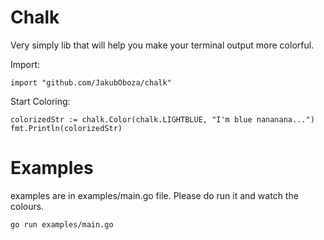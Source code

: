 # Chalk

Very simply lib that will help you make your terminal output more colorful.

Import:
```
import "github.com/JakubOboza/chalk"
```

Start Coloring:

```
colorizedStr := chalk.Color(chalk.LIGHTBLUE, "I'm blue nananana...")
fmt.Println(colorizedStr)
```

# Examples
examples are in examples/main.go file. Please do run it and watch the colours.
```
go run examples/main.go
```
